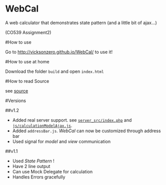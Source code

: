WebCal
======

A web calculator that demonstrates state pattern (and a little bit of ajax...) 

(CO539 Assignment2)


#How to use

Go to http://vicksonzero.github.io/WebCal/ to use it!

#How to use at home

Download the folder `build` and open `index.html`

#How to read Source

see [source][1]

#Versions

##v1.2
- Added real server support. see [`server_src/index.php`][2] and [`js/calculationModelAjax.js`][3].
- Added `addressBar.js`. _WebCal_ can now be customized through address bar
- Used signal for _model_ and _view_ communication

##v1.1
- Used _State Pattern_ !
- Have 2 line output
- Can use Mock Delegate for calculation
- Handles Errors gracefully




[1]:https://github.com/vicksonzero/WebCal/tree/master/src
[2]:https://github.com/vicksonzero/WebCal/tree/master/server_src/index.php
[3]:https://github.com/vicksonzero/WebCal/tree/master/src/js/calculationModelAjax.js